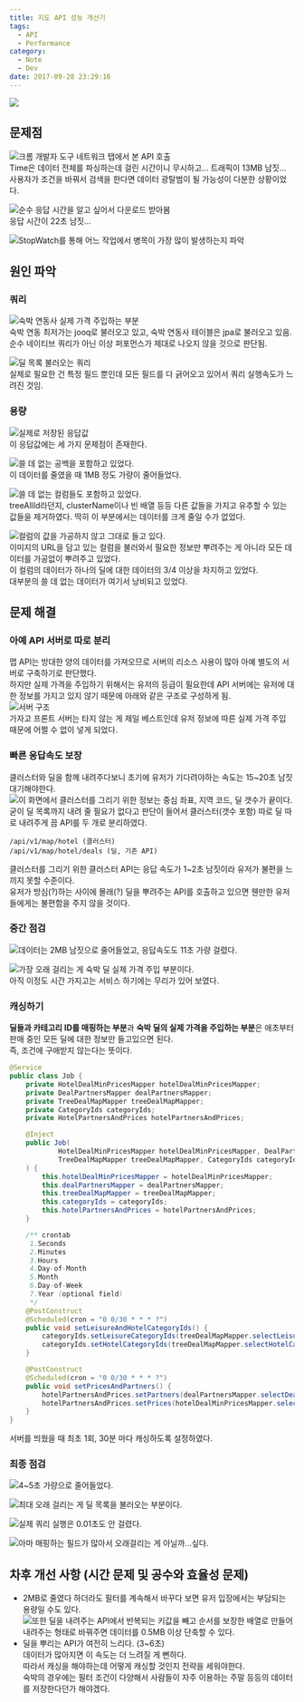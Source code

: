 ```yaml
---
title: 지도 API 성능 개선기
tags:
  - API
  - Performance
category:
  - Note
  - Dev
date: 2017-09-28 23:29:16
---
```


![](thumb.png)  

## 문제점
![크롬 개발자 도구 네트워크 탭에서 본 API 호출](01.png)  
Time은 데이터 전체를 파싱하는데 걸린 시간이니 무시하고...
트래픽이 13MB 남짓...  
사용자가 조건을 바꿔서 검색을 한다면 데이터 광탈범이 될 가능성이 다분한 상황이었다.  

![순수 응답 시간을 알고 싶어서 다운로드 받아봄](03.png)  
응답 시간이 22초 남짓...  

![StopWatch를 통해 어느 작업에서 병목이 가장 많이 발생하는지 파악](16.png)  

## 원인 파악
### 쿼리
![숙박 연동사 실제 가격 주입하는 부분](17.png)  
숙박 연동 최저가는 jooq로 불러오고 있고, 숙박 연동사 테이블은 jpa로 불러오고 있음.  
순수 네이티브 쿼리가 아닌 이상 퍼포먼스가 제대로 나오지 않을 것으로 판단됨.  

![딜 목록 불러오는 쿼리](05.png)  
실제로 필요한 건 특정 필드 뿐인데 모든 필드를 다 긁어오고 있어서 쿼리 실행속도가 느려진 것임.  

### 용량
![실제로 저장된 응답값](08.png)  
이 응답값에는 세 가지 문제점이 존재한다.

![쓸 데 없는 공백을 포함하고 있었다.](09.png)  
이 데이터를 줄였을 때 1MB 정도 가량이 줄어들었다.

![쓸 데 없는 컬럼들도 포함하고 있었다.](10.png)  
treeAllId라던지, clusterName이나 빈 배열 등등 다른 값들을 가지고 유추할 수 있는 값들을 제거하였다.
딱히 이 부분에서는 데이터를 크게 줄일 수가 없었다.  
  
![컬럼의 값을 가공하지 않고 그대로 들고 있다.](11.png)  
이미지의 URL을 담고 있는 컬럼을 불러와서 필요한 정보만 뿌려주는 게 아니라 모든 데이터를 가공없이 뿌려주고 있었다.  
이 컬럼의 데이터가 하나의 딜에 대한 데이터의 3/4 이상을 차지하고 있었다.  
대부분의 쓸 데 없는 데이터가 여기서 낭비되고 있었다.

## 문제 해결
### 아예 API 서버로 따로 분리
맵 API는 방대한 양의 데이터를 가져오므로 서버의 리소스 사용이 많아 아예 별도의 서버로 구축하기로 판단했다.  
하지만 실제 가격을 주입하기 위해서는 유저의 등급이 필요한데 API 서버에는 유저에 대한 정보를 가지고 있지 않기 때문에 아래와 같은 구조로 구성하게 됨.  
![서버 구조](server.png)  
가자고 프론트 서버는 타지 않는 게 제일 베스트인데 유저 정보에 따른 실제 가격 주입 때문에 어쩔 수 없이 넣게 되었다.  

### 빠른 응답속도 보장
클러스터와 딜을 함께 내려주다보니 초기에 유저가 기다려야하는 속도는 15~20초 남짓 대기해야한다.    
![이 화면에서 클러스터를 그리기 위한 정보는 중심 좌표, 지역 코드, 딜 갯수가 끝이다.](12.png)  
굳이 딜 목록까지 내려 줄 필요가 없다고 판단이 들어서 클러스터(갯수 포함) 따로 딜 따로 내려주게 끔 API를 두 개로 분리하였다.  
```
/api/v1/map/hotel (클러스터)
/api/v1/map/hotel/deals (딜, 기존 API)
```
클러스터를 그리기 위한 클러스터 API는 응답 속도가 1~2초 남짓이라 유저가 불편을 느끼지 못할 수준이다.  
유저가 방심(?)하는 사이에 몰래(?) 딜을 뿌려주는 API를 호출하고 있으면 웬만한 유저들에게는 불편함을 주지 않을 것이다.  

### 중간 점검
![데이터는 2MB 남짓으로 줄어들었고, 응답속도도 11초 가량 걸렸다.](18.png)
  
![가장 오래 걸리는 게 숙박 딜 실제 가격 주입 부분이다.](19.png)  
아직 이정도 시간 가지고는 서비스 하기에는 무리가 있어 보였다.  

### 캐싱하기
**딜들과 카테고리 ID를 매핑하는 부분**과 **숙박 딜의 실제 가격을 주입하는 부분**은 애초부터 판매 중인 모든 딜에 대한 정보만 들고있으면 된다.  
즉, 조건에 구애받지 않는다는 뜻이다.  
```java
@Service
public class Job {
    private HotelDealMinPricesMapper hotelDealMinPricesMapper;
    private DealPartnersMapper dealPartnersMapper;
    private TreeDealMapMapper treeDealMapMapper;
    private CategoryIds categoryIds;
    private HotelPartnersAndPrices hotelPartnersAndPrices;

    @Inject
    public Job(
            HotelDealMinPricesMapper hotelDealMinPricesMapper, DealPartnersMapper dealPartnersMapper,
            TreeDealMapMapper treeDealMapMapper, CategoryIds categoryIds, HotelPartnersAndPrices hotelPartnersAndPrices
    ) {
        this.hotelDealMinPricesMapper = hotelDealMinPricesMapper;
        this.dealPartnersMapper = dealPartnersMapper;
        this.treeDealMapMapper = treeDealMapMapper;
        this.categoryIds = categoryIds;
        this.hotelPartnersAndPrices = hotelPartnersAndPrices;
    }

    /** crontab
     1.Seconds
     2.Minutes
     3.Hours
     4.Day-of-Month
     5.Month
     6.Day-of-Week
     7.Year (optional field)
     */
    @PostConstruct
    @Scheduled(cron = "0 0/30 * * * ?")
    public void setLeisureAndHotelCategoryIds() {
        categoryIds.setLeisureCategoryIds(treeDealMapMapper.selectLeisureCategoryId());
        categoryIds.setHotelCategoryIds(treeDealMapMapper.selectHotelCategoryId());
    }

    @PostConstruct
    @Scheduled(cron = "0 0/30 * * * ?")
    public void setPricesAndPartners() {
        hotelPartnersAndPrices.setPartners(dealPartnersMapper.selectDealPartnersAll());
        hotelPartnersAndPrices.setPrices(hotelDealMinPricesMapper.selectMinPricesAll());
    }
}
```
서버를 띄웠을 때 최초 1회, 30분 마다 캐싱하도록 설정하였다.  

### 최종 점검
![4~5초 가량으로 줄어들었다.](20.png)  

![최대 오래 걸리는 게 딜 목록을 불러오는 부분이다.](21.png)  

![실제 쿼리 실행은 0.01초도 안 걸렸다.](22.png)  

![아마 매핑하는 필드가 많아서 오래걸리는 게 아닐까...싶다.](23.png)

## 차후 개선 사항 (시간 문제 및 공수와 효율성 문제)
* 2MB로 줄였다 하더라도 필터를 계속해서 바꾸다 보면 유저 입장에서는 부담되는 용량일 수도 있다.  
![또한 딜을 내려주는 API에서 반복되는 키값을 빼고 순서를 보장한 배열로 만들어 내려주는 형태로 바꿔주면 데이터를 0.5MB 이상 단축할 수 있다.](15.png)    
* 딜을 뿌리는 API가 여전히 느리다. (3~6초)  
데이터가 많아지면 이 속도는 더 느려질 게 뻔하다.  
따라서 캐싱을 해야하는데 어떻게 캐싱할 것인지 전략을 세워야한다.  
숙박의 경우에는 필터 조건이 다양해서 사람들이 자주 이용하는 주말 등등의 데이터를 저장한다던가 해야겠다.  

